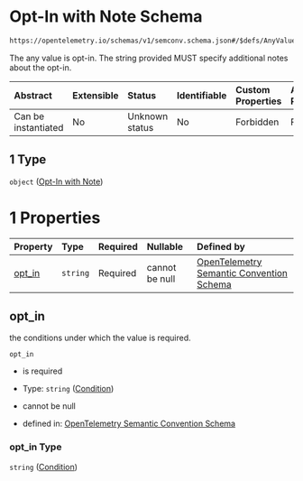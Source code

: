 # Opt-In with Note Schema

```txt
https://opentelemetry.io/schemas/v1/semconv.schema.json#/$defs/AnyValueSemanticConvention/properties/requirement_level/oneOf/3/oneOf/1
```

The any value is opt-in. The string provided MUST specify additional notes about the opt-in.

| Abstract            | Extensible | Status         | Identifiable | Custom Properties | Additional Properties | Access Restrictions | Defined In                                                                           |
| :------------------ | :--------- | :------------- | :----------- | :---------------- | :-------------------- | :------------------ | :----------------------------------------------------------------------------------- |
| Can be instantiated | No         | Unknown status | No           | Forbidden         | Forbidden             | none                | [semconv.schema.json\*](../../../schemas/semconv.schema.json "open original schema") |

## 1 Type

`object` ([Opt-In with Note](../any/semconv-opentelemetry-semantic-convention-schema-definitions-any-value-properties-requirement-level-oneof-opt-in-oneof-opt-in-with-note.md))

# 1 Properties

| Property           | Type     | Required | Nullable       | Defined by                                                                                                                                                                                                                                                                                                                                                             |
| :----------------- | :------- | :------- | :------------- | :--------------------------------------------------------------------------------------------------------------------------------------------------------------------------------------------------------------------------------------------------------------------------------------------------------------------------------------------------------------------- |
| [opt\_in](#opt_in) | `string` | Required | cannot be null | [OpenTelemetry Semantic Convention Schema](../any/semconv-opentelemetry-semantic-convention-schema-definitions-any-value-properties-requirement-level-oneof-opt-in-oneof-opt-in-with-note-properties-condition.md "https://opentelemetry.io/schemas/v1/semconv.schema.json#/$defs/AnyValueSemanticConvention/properties/requirement_level/oneOf/3/oneOf/1/properties/opt_in") |

## opt\_in

the conditions under which the value is required.

`opt_in`

* is required

* Type: `string` ([Condition](../any/semconv-opentelemetry-semantic-convention-schema-definitions-any-value-properties-requirement-level-oneof-opt-in-oneof-opt-in-with-note-properties-condition.md))

* cannot be null

* defined in: [OpenTelemetry Semantic Convention Schema](../any/semconv-opentelemetry-semantic-convention-schema-definitions-any-value-properties-requirement-level-oneof-opt-in-oneof-opt-in-with-note-properties-condition.md "https://opentelemetry.io/schemas/v1/semconv.schema.json#/$defs/AnyValueSemanticConvention/properties/requirement_level/oneOf/3/oneOf/1/properties/opt_in")

### opt\_in Type

`string` ([Condition](../any/semconv-opentelemetry-semantic-convention-schema-definitions-any-value-properties-requirement-level-oneof-opt-in-oneof-opt-in-with-note-properties-condition.md))
